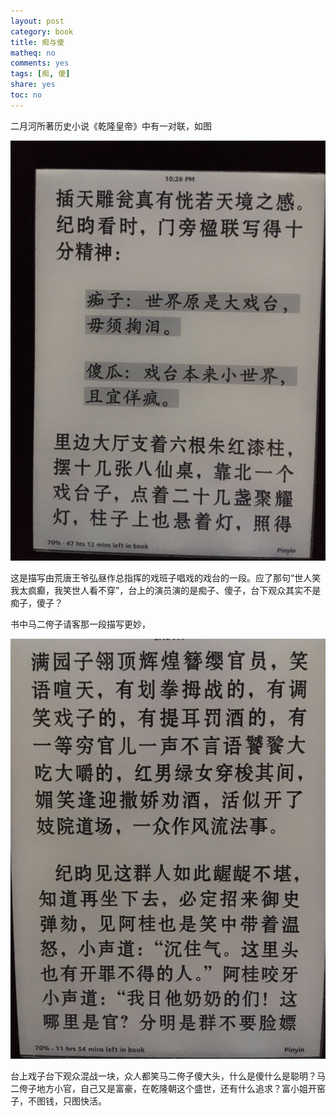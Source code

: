 ```yaml
---
layout: post
category: book
title: 痴与傻
matheq: no
comments: yes
tags: [痴, 傻]
share: yes
toc: no
---
```

二月河所著历史小说《乾隆皇帝》中有一对联，如图

<a class="fancybox" rel="gallery1" href="https://raw.githubusercontent.com/dustincys/cn/assets/458876039.jpg" title="对联"><img src="https://raw.githubusercontent.com/dustincys/cn/assets/458876039.jpg" alt="对联" /></a>

这是描写由荒唐王爷弘昼作总指挥的戏班子唱戏的戏台的一段。应了那句“世人笑我太疯癫，我笑世人看不穿”，台上的演员演的是痴子、傻子，台下观众其实不是痴子，傻子？

书中马二侉子请客那一段描写更妙，

<a class="fancybox" rel="gallery1" href="https://raw.githubusercontent.com/dustincys/cn/assets/1009779390.jpg" title="马二侉子"><img src="https://raw.githubusercontent.com/dustincys/cn/assets/1009779390.jpg" alt="马二侉子" /></a>

台上戏子台下观众混战一块，众人都笑马二侉子傻大头，什么是傻什么是聪明？马二侉子地方小官，自己又是富豪，在乾隆朝这个盛世，还有什么追求？富小姐开窑子，不图钱，只图快活。
